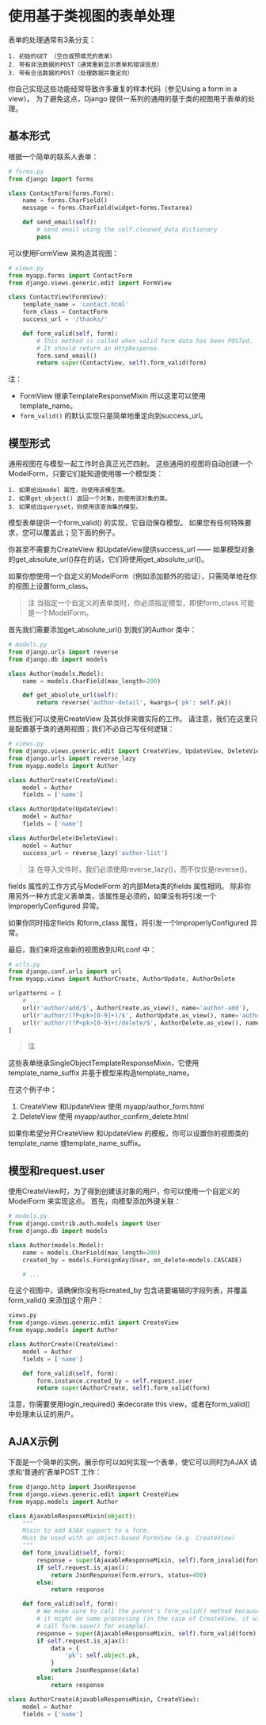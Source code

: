 # 使用基于类视图的表单处理
表单的处理通常有3条分支：
```
1. 初始的GET （空白或预填充的表单）
2. 带有非法数据的POST（通常重新显示表单和错误信息）
3. 带有合法数据的POST（处理数据并重定向）
```
你自己实现这些功能经常导致许多重复的样本代码（参见Using a form in a view）。 为了避免这点，Django 提供一系列的通用的基于类的视图用于表单的处理。

## 基本形式
根据一个简单的联系人表单：
```python
# forms.py
from django import forms

class ContactForm(forms.Form):
    name = forms.CharField()
    message = forms.CharField(widget=forms.Textarea)

    def send_email(self):
        # send email using the self.cleaned_data dictionary
        pass
```
可以使用FormView 来构造其视图：
```python
# views.py
from myapp.forms import ContactForm
from django.views.generic.edit import FormView

class ContactView(FormView):
    template_name = 'contact.html'
    form_class = ContactForm
    success_url = '/thanks/'

    def form_valid(self, form):
        # This method is called when valid form data has been POSTed.
        # It should return an HttpResponse.
        form.send_email()
        return super(ContactView, self).form_valid(form)
```
注：

- FormView 继承TemplateResponseMixin 所以这里可以使用template_name。
- `form_valid()` 的默认实现只是简单地重定向到success_url。

## 模型形式

通用视图在与模型一起工作时会真正光芒四射。 这些通用的视图将自动创建一个ModelForm，只要它们能知道使用哪一个模型类：
```
1. 如果给出model 属性，则使用该模型类。
2. 如果get_object() 返回一个对象，则使用该对象的类。
3. 如果给出queryset，则使用该查询集的模型。
```
模型表单提供一个form_valid() 的实现，它自动保存模型。 如果您有任何特殊要求，您可以覆盖此；见下面的例子。

你甚至不需要为CreateView 和UpdateView提供success_url —— 如果模型对象的get_absolute_url()存在的话，它们将使用get_absolute_url()。

如果你想使用一个自定义的ModelForm（例如添加额外的验证），只需简单地在你的视图上设置form_class。

> 注
当指定一个自定义的表单类时，你必须指定模型，即使form_class 可能是一个ModelForm。

首先我们需要添加get_absolute_url() 到我们的Author 类中：
```python
# models.py
from django.urls import reverse
from django.db import models

class Author(models.Model):
    name = models.CharField(max_length=200)

    def get_absolute_url(self):
        return reverse('author-detail', kwargs={'pk': self.pk})
```
然后我们可以使用CreateView 及其伙伴来做实际的工作。 请注意，我们在这里只是配置基于类的通用视图；我们不必自己写任何逻辑：
```python
# views.py
from django.views.generic.edit import CreateView, UpdateView, DeleteView
from django.urls import reverse_lazy
from myapp.models import Author

class AuthorCreate(CreateView):
    model = Author
    fields = ['name']

class AuthorUpdate(UpdateView):
    model = Author
    fields = ['name']

class AuthorDelete(DeleteView):
    model = Author
    success_url = reverse_lazy('author-list')
```
> 注
在导入文件时，我们必须使用reverse_lazy()，而不仅仅是reverse()。

fields 属性的工作方式与ModelForm 的内部Meta类的fields 属性相同。 除非你用另外一种方式定义表单类，该属性是必须的，如果没有将引发一个ImproperlyConfigured 异常。

如果你同时指定fields 和form_class 属性，将引发一个ImproperlyConfigured 异常。

最后，我们来将这些新的视图放到URLconf 中：
```python
# urls.py
from django.conf.urls import url
from myapp.views import AuthorCreate, AuthorUpdate, AuthorDelete

urlpatterns = [
    # ...
    url(r'author/add/$', AuthorCreate.as_view(), name='author-add'),
    url(r'author/(?P<pk>[0-9]+)/$', AuthorUpdate.as_view(), name='author-update'),
    url(r'author/(?P<pk>[0-9]+)/delete/$', AuthorDelete.as_view(), name='author-delete'),
]
```

> 注

这些表单继承SingleObjectTemplateResponseMixin，它使用template_name_suffix 并基于模型来构造template_name。

在这个例子中：

1. CreateView 和UpdateView 使用 myapp/author_form.html
2. DeleteView 使用 myapp/author_confirm_delete.html

如果你希望分开CreateView 和UpdateView 的模板，你可以设置你的视图类的template_name 或template_name_suffix。

## 模型和request.user 

使用CreateView时，为了得到创建该对象的用户，你可以使用一个自定义的ModelForm 来实现这点。 首先，向模型添加外键关联：
```python
# models.py
from django.contrib.auth.models import User
from django.db import models

class Author(models.Model):
    name = models.CharField(max_length=200)
    created_by = models.ForeignKey(User, on_delete=models.CASCADE)

    # ...
```
在这个视图中，请确保你没有将created_by 包含进要编辑的字段列表，并覆盖form_valid() 来添加这个用户：
```python
views.py
from django.views.generic.edit import CreateView
from myapp.models import Author

class AuthorCreate(CreateView):
    model = Author
    fields = ['name']

    def form_valid(self, form):
        form.instance.created_by = self.request.user
        return super(AuthorCreate, self).form_valid(form)
```
注意，你需要使用login_required() 来decorate this view，或者在form_valid() 中处理未认证的用户。

## AJAX示例
下面是一个简单的实例，展示你可以如何实现一个表单，使它可以同时为AJAX 请求和‘普通的’表单POST 工作：
```python
from django.http import JsonResponse
from django.views.generic.edit import CreateView
from myapp.models import Author

class AjaxableResponseMixin(object):
    """
    Mixin to add AJAX support to a form.
    Must be used with an object-based FormView (e.g. CreateView)
    """
    def form_invalid(self, form):
        response = super(AjaxableResponseMixin, self).form_invalid(form)
        if self.request.is_ajax():
            return JsonResponse(form.errors, status=400)
        else:
            return response

    def form_valid(self, form):
        # We make sure to call the parent's form_valid() method because
        # it might do some processing (in the case of CreateView, it will
        # call form.save() for example).
        response = super(AjaxableResponseMixin, self).form_valid(form)
        if self.request.is_ajax():
            data = {
                'pk': self.object.pk,
            }
            return JsonResponse(data)
        else:
            return response

class AuthorCreate(AjaxableResponseMixin, CreateView):
    model = Author
    fields = ['name']
```